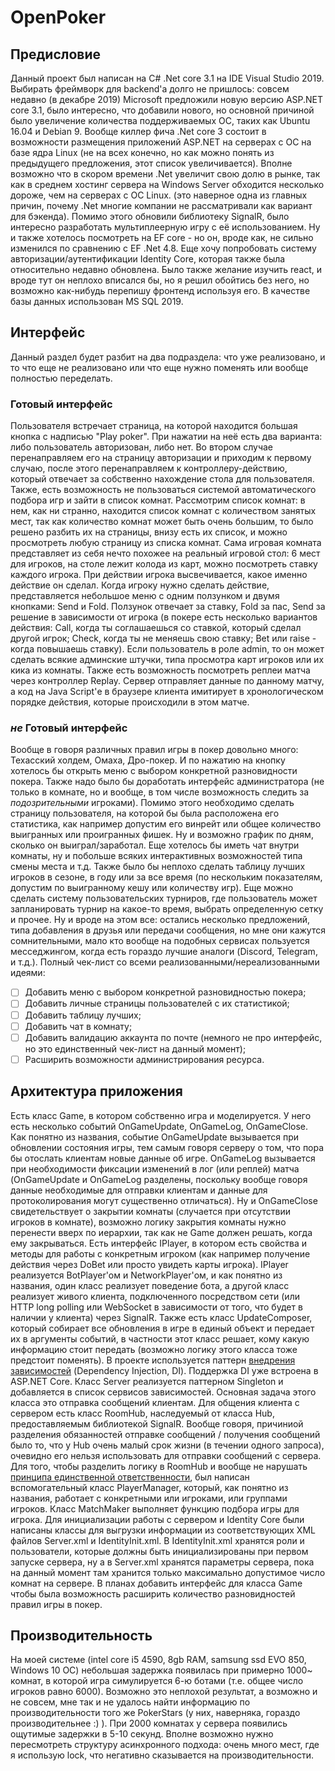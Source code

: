 # OpenPoker
## Предисловие
Данный проект был написан на C# .Net core 3.1 на IDE Visual Studio 2019. Выбирать фреймворк для backend'a долго не пришлось: совсем недавно
(в декабре 2019) Microsoft предложили новую версию ASP.NET core 3.1, было интересно, что добавили нового, но основной причиной было увеличение
количества поддерживаемых ОС, таких как Ubuntu 16.04 и Debian 9. Вообще киллер фича .Net core 3 состоит в возможности размещения приложений
ASP.NET на серверах с ОС на базе ядра Linux (не на всех конечно, но как можно понять из предыдущего предложения, этот список увеличивается).
Вполне возможно что в скором времени .Net увеличит свою долю в рынке, так как в среднем хостинг сервера на Windows Server обходится несколько дороже, чем 
на серверах с ОС Linux.
(это наверное одна из главных причин, почему .Net многие компании не рассматривали как вариант для бэкенда).
Помимо этого обновили библиотеку SignalR, было интересно разработать мультиплеерную игру с её использованием. Ну и также хотелось посмотреть на
EF core - но он, вроде как, не сильно изменился по сравнению с EF .Net 4.8.
Еще хочу попробовать систему авторизации/аутентификации Identity Core, которая также была относительно недавно обновлена.
Было также желание изучить react, и вроде тут он неплохо вписался бы, но я решил обойтись без него, но возможно как-нибудь перепишу фронтенд используя его.
В качестве базы данных использован MS SQL 2019.

## Интерфейс
Данный раздел будет разбит на два подраздела: что уже реализовано, и то что еще не реализовано или что еще нужно поменять или вообще полностью переделать.
### Готовый интерфейс
Пользователя встречает страница, на которой находится большая кнопка с надписью "Play poker". При нажатии на неё есть два варианта: либо пользователь
авторизован, либо нет. Во втором случае перенаправляем его на страницу авторизации и приходим к первому случаю, после этого перенаправляем к контроллеру-действию, который
отвечает за собственно нахождение стола для пользователя. Также, есть возможность не пользоваться системой автоматического подбора игр и зайти
в список комнат. Рассмотрим список комнат: в нем, как ни странно, находится список комнат с количеством занятых мест, так как количество комнат может
быть очень большим, то было решено разбить их на страницы, внизу есть их список, и можно просмотреть любую страницу из списка комнат.
Сама игровая комната представляет из себя нечто похожее на реальный игровой стол: 6 мест для игроков, на столе лежит колода из карт, можно посмотреть ставку каждого игрока. 
При действии игрока высвечивается, какое именно действие он сделал. Когда игроку нужно сделать действие, представляется небольшое меню с одним ползунком
и двумя кнопками: Send и Fold. Ползунок отвечает за ставку, Fold за пас, Send за решение в зависимости от игрока (в покере есть несколько
вариантов действия: Call, когда ты соглашаешься со ставкой, который сделал другой игрок; Check, когда ты не меняешь свою ставку; Bet или raise -
когда повышаешь ставку). Если пользователь в роле admin, то он может сделать всякие админские штучки, типа просмотра карт игроков или
их кика из комнаты.
Также есть возможность посмотреть реплеи матча через контроллер Replay. Сервер отправляет данные по данному матчу, 
а код на Java Script'е в браузере клиента имитирует в хронологическом порядке действия, которые происходили в этом матче.

### _не_ Готовый интерфейс
Вообще в говоря различных правил игры в покер довольно много: Техасский холдем, Омаха, Дро-покер. И по нажатию на кнопку хотелось бы
открыть меню с выбором конкретной разновидности покера. Также надо было бы доработать интерфейс администратора (не только в комнате, 
но и вообще, в том числе возможность следить за _подозрительными_ игроками). Помимо этого необходимо сделать страницу пользователя,
на которой бы была расположена его статистика, как например допустим его винрейт или общее количество выигранных или проигранных фишек.
Ну и возможно график по дням, сколько он выиграл/заработал. Еще хотелось бы иметь чат внутри комнаты, ну и побольше всяких интерактивных 
возможностей типа смены места и т.д. Также было бы неплохо сделать таблицу лучших игроков в сезоне, в году или за все время (по нескольким
показателям, допустим по выигранному кешу или количеству игр). Еще можно сделать систему пользовательских турниров, где пользователь может
запланировать турнир на какое-то время, выбрать определенную сетку и прочее. Ну и вроде на этом все: остались несколько предложений, типа 
добавления в друзья или передачи сообщения, но мне они кажутся сомнительными, мало кто вообще на подобных сервисах пользуется месседжингом,
когда есть гораздо лучшие аналоги (Discord, Telegram, и т.д.).
Полный чек-лист со всеми реализованными/нереализованными идеями:
- [ ] Добавить меню с выбором конкретной разновидностью покера;
- [ ] Добавить личные страницы пользователей с их статистикой;
- [ ] Добавить таблицу лучших;
- [ ] Добавить чат в комнату;
- [ ] Добавить валидацию аккаунта по почте (немного не про интерфейс, но это единственный чек-лист на данный момент);
- [ ] Расширить возможности администрирования ресурса.

## Архитектура приложения

Есть класс Game, в котором собственно игра и моделируется. У него есть несколько событий OnGameUpdate, OnGameLog, OnGameClose. Как понятно из 
названия, событие OnGameUpdate вызывается при обновлении состояния игры, тем самым говоря серверу о том, что пора бы отослать клиентам
новые данные об игре. OnGameLog вызывается при необходимости фиксации изменений в лог (или реплей) матча (OnGameUpdate и OnGameLog разделены,
поскольку вообще говоря данные необходимые для отправки клиентам и данные для протоколирования могут существенно отличаться). Ну и OnGameClose
свидетельствует о закрытии комнаты (случается при отсутствии игроков в комнате), возможно логику закрытия комнаты нужно перенести вверх по
иерархии, так как не Game должен решать, когда ему закрываться. Есть интерфейс IPlayer, в котором есть свойства и методы для работы с конкретным
игроком (как например получение действия через DoBet или просто увидеть карты игрока). IPlayer реализуется BotPlayer'ом и NetworkPlayer'ом,
и как понятно из названия, один класс реализует поведение бота, а другой класс реализует живого клиента, подключенного посредством сети 
(или HTTP long polling или WebSocket в зависимости от того, что будет в наличии у клиента)
через SignalR. Также есть класс UpdateComposer,
который собирает все обновления в игре в единый объект и передает их в аргументы событий, в частности этот класс решает, кому какую
информацию стоит передать (возможно логику этого класса тоже предстоит поменять). В проекте используется паттерн [внедрения зависимостей](https://en.wikipedia.org/wiki/Dependency_injection)
(Dependency Injection, DI). Поддержка DI уже встроена в ASP.NET Core. Класс Server реализуется паттерном Singleton и добавляется в список
сервисов зависимостей. Основная задача этого класса это отправка сообщений клиентам. Для общения клиента с сервером есть класс RoomHub, наследуемый
от класса Hub, предоставляемым библиотекой SignalR. Вообще говоря, причиниой разделения обязанностей отправке сообщений / получения сообщений 
было то, что у Hub очень малый срок жизни (в течении одного запроса), очевидно его нельзя использовать для отправки сообщений с сервера.
Для того, чтобы разделить логику в RoomHub и вообще не нарушать [принципа единственной ответственности](https://en.wikipedia.org/wiki/Single_responsibility_principle), был написан вспомогательный класс PlayerManager, который, как понятно из названия, работает
с конкретными или игроками, или группами игроков. Класс MatchMaker выполняет функцию подбора игры для игрока. Для инициализации работы с сервером
и Identity Core были написаны классы для выгрузки информации из соответствующих XML файлов Server.xml и IdentityInit.xml. В IdentityInit.xml
хранятся роли и пользователи, которые должны быть инициализированы при первом запуске сервера, ну а в Server.xml хранятся параметры сервера,
пока на данный момент там хранится только максимально допустимое число комнат на сервере. В планах добавить интерфейс для класса Game чтобы была возможность расширить
количество разновидностей правил игры в покер.


## Производительность

На моей системе (intel core i5 4590, 8gb RAM, samsung ssd EVO 850, Windows 10 ОС) небольшая задержка появилась при примерно 1000~ комнат,
в которой игра симулируется 6-ю ботами (т.е. общее число игроков равно 6000). Возможно это неплохой результат, а возможно и не совсем,
мне так и не удалось найти информацию по производительности того же PokerStars (у них, наверняка, гораздо производительнее :) ). При 2000 комнатах у сервера
появились ощутимые задержки в 5-10 секунд. Вполне возможно нужно пересмотреть структуру асинхронного подхода: очень много мест, где я 
использую lock, что негативно сказывается на производительности.
